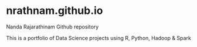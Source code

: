 # nrathnam.github.io
Nanda Rajarathinam Github repository

This is a portfolio of Data Science projects using R, Python, Hadoop & Spark
